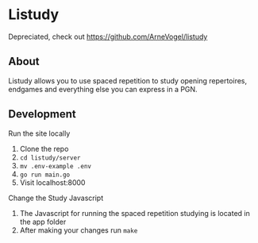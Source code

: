 # Listudy
Depreciated, check out https://github.com/ArneVogel/listudy
## About
Listudy allows you to use spaced repetition to study opening repertoires, endgames and everything else you can express in a PGN.

## Development
Run the site locally
1. Clone the repo
2. `cd listudy/server`
3. `mv .env-example .env`
4. `go run main.go`
5. Visit localhost:8000

Change the Study Javascript
1. The Javascript for running the spaced repetition studying is located in the app folder
2. After making your changes run `make`
